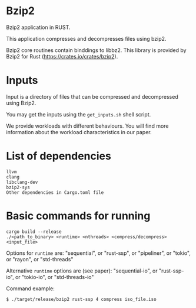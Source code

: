 # Bzip2 #

Bzip2 application in RUST.

This application compresses and decompresses files using bzip2.

Bzip2 core routines contain binddings to libbz2. This library is provided by Bzip2 for Rust (https://crates.io/crates/bzip2).

# Inputs

Input is a directory of files that can be compressed and decompressed using Bzip2.

You may get the inputs using the `get_inputs.sh` shell script.

We provide workloads with different behaviours. You will find more information about the workload characteristics in our paper.


# List of dependencies

	llvm
	clang 
	libclang-dev
	bzip2-sys
	Other dependencies in Cargo.toml file

# Basic commands for running
	cargo build --release
	./<path_to_binary> <runtime> <nthreads> <compress/decompress> <input_file>

Options for `runtime` are: 
	"sequential", or "rust-ssp", or "pipeliner", or "tokio", or "rayon", or "std-threads"

Alternative `runtime` options are (see paper):
	"sequential-io", or "rust-ssp-io", or "tokio-io", or "std-threads-io"

Command example:

`$ ./target/release/bzip2 rust-ssp 4 compress iso_file.iso`
